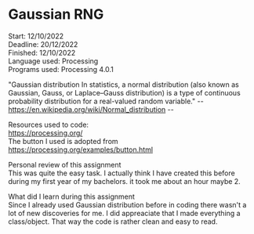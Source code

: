 
# Gaussian RNG

Start: 12/10/2022<br/>
Deadline: 20/12/2022<br/>
Finished: 12/10/2022<br/>
Language used: Processing<br/>
Programs used: Processing 4.0.1<br/>


"Gaussian distribution
In statistics, a normal distribution (also known as Gaussian, Gauss, or Laplace–Gauss distribution) is a type of continuous probability distribution for a real-valued random variable."
-- https://en.wikipedia.org/wiki/Normal_distribution --


Resources used to code:<br/>
https://processing.org/<br/>
The button I used is adopted from https://processing.org/examples/button.html<br/>

Personal review of this assignment<br/>
This was quite the easy task. I actually think I have created this before during my first year of my bachelors. it took me about an hour maybe 2.

What did I learn during this assignment<br/>
Since I already used Gaussian distribution before in coding there wasn't a lot of new discoveries for me. I did appreaciate that I made everything a class/object. That way the code is rather clean and easy to read.
